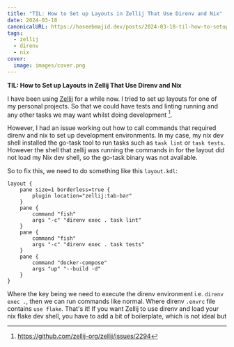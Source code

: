 ```yaml
---
title: "TIL: How to Set up Layouts in Zellij That Use Direnv and Nix"
date: 2024-03-18
canonicalURL: https://haseebmajid.dev/posts/2024-03-18-til-how-to-setup-layouts-in-zellij-that-use-direnv-and-nix
tags:
  - zellij
  - direnv
  - nix
cover:
  image: images/cover.png
---
```


**TIL: How to Set up Layouts in Zellij That Use Direnv and Nix**

I have been using [Zellij](https://github.com/zellij-org/zellij) for a while now. I tried to set up layouts for 
one of my personal projects. So that we could have tests and linting running and any other tasks we may want
whilst doing development [^1].

However, I had an issue working out how to call commands that required direnv and nix to set up development environments.
In my case, my nix dev shell installed the go-task tool to run tasks such as `task lint` or `task tests`. However 
the shell that zellij was running the commands in for the layout did not load my Nix dev shell, so the go-task binary 
was not available.

So to fix this, we need to do something like this `layout.kdl`:

```kdl
layout {
    pane size=1 borderless=true {
        plugin location="zellij:tab-bar"
    }
    pane {
        command "fish"
        args "-c" "direnv exec . task lint"
    }
    pane {
        command "fish"
        args "-c" "direnv exec . task tests"
    }
    pane {
        command "docker-compose"
        args "up" "--build -d"
    }
}
```

Where the key being we need to execute the direnv environment i.e. `direnv exec .`, then we can run commands like 
normal. Where direnv `.envrc` file contains `use flake`. That's it! If you want Zellij to use direnv and load your 
nix flake dev shell, you have to add a bit of boilerplate, which is not ideal but 

[^1]: https://github.com/zellij-org/zellij/issues/2294
